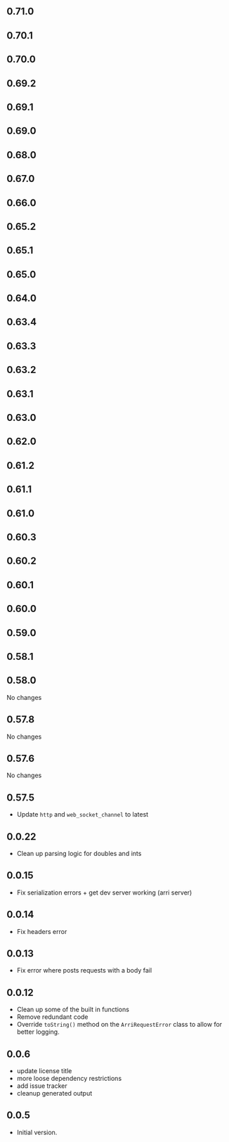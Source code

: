 ## 0.71.0

## 0.70.1

## 0.70.0

## 0.69.2

## 0.69.1

## 0.69.0

## 0.68.0

## 0.67.0

## 0.66.0

## 0.65.2

## 0.65.1

## 0.65.0

## 0.64.0

## 0.63.4

## 0.63.3

## 0.63.2

## 0.63.1

## 0.63.0

## 0.62.0

## 0.61.2

## 0.61.1

## 0.61.0

## 0.60.3

## 0.60.2

## 0.60.1

## 0.60.0

## 0.59.0

## 0.58.1

## 0.58.0

No changes

## 0.57.8

No changes

## 0.57.6

No changes

## 0.57.5

-   Update `http` and `web_socket_channel` to latest

## 0.0.22

-   Clean up parsing logic for doubles and ints

## 0.0.15

-   Fix serialization errors + get dev server working (arri server)

## 0.0.14

-   Fix headers error

## 0.0.13

-   Fix error where posts requests with a body fail

## 0.0.12

-   Clean up some of the built in functions
-   Remove redundant code
-   Override `toString()` method on the `ArriRequestError` class to allow for better logging.

## 0.0.6

-   update license title
-   more loose dependency restrictions
-   add issue tracker
-   cleanup generated output

## 0.0.5

-   Initial version.
